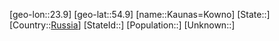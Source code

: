 ﻿---
location: [54.9,23.9]
type: City
tags:
- geo/City


SpocWebEntityId: 31357
isDeleted: false
confidential: public

---
[geo-lon::23.9]
[geo-lat::54.9]
[name::Kaunas=Kowno]
[State::]
[Country::[Russia](geo/Continent/Europe/Russia.md)]
[StateId::]
[Population::]
[Unknown::]


